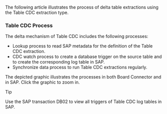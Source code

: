 The following article illustrates the process of delta table extractions using the Table CDC extraction type.

### Table CDC Process

The delta mechanism of Table CDC includes the following processes:

- Lookup process to read SAP metadata for the definition of the Table CDC extraction.
- CDC watch process to create a database trigger on the source table and to create the corresponding log table in SAP.
- Synchronize data process to run Table CDC extractions regularly.

The depicted graphic illustrates the processes in both Board Connector and in SAP. Click the graphic to zoom in.

Tip

Use the SAP transaction DB02 to view all triggers of Table CDC log tables in SAP.

